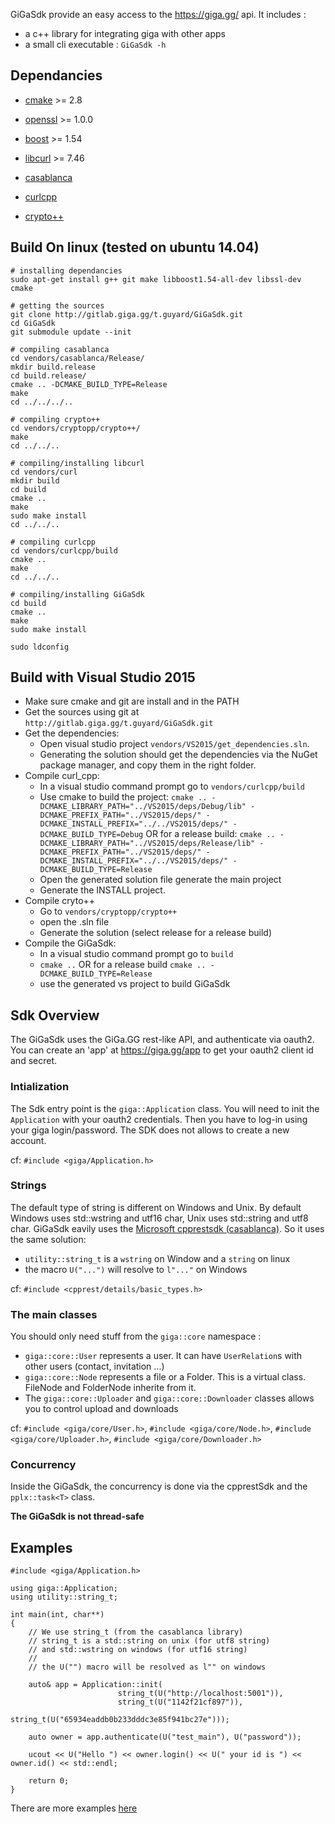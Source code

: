 GiGaSdk provide an easy access to the https://giga.gg/ api.
It includes :

- a c++ library for integrating giga with other apps
- a small cli executable : ``` GiGaSdk -h ``` 

Dependancies
------------

- [cmake](https://cmake.org) >= 2.8

- [openssl](https://www.openssl.org/) >= 1.0.0
- [boost](http://www.boost.org/) >= 1.54

- [libcurl](https://github.com/curl/curl) >= 7.46
- [casablanca](https://github.com/Microsoft/cpprestsdk)
- [curlcpp](https://github.com/Giga-gg/curlcpp)
- [crypto++](http://cryptopp.com/)


Build On linux (tested on ubuntu 14.04)
---------------------------------------

~~~{.sh}
# installing dependancies
sudo apt-get install g++ git make libboost1.54-all-dev libssl-dev cmake

# getting the sources
git clone http://gitlab.giga.gg/t.guyard/GiGaSdk.git
cd GiGaSdk
git submodule update --init

# compiling casablanca
cd vendors/casablanca/Release/
mkdir build.release
cd build.release/
cmake .. -DCMAKE_BUILD_TYPE=Release
make
cd ../../../..

# compiling crypto++
cd vendors/cryptopp/crypto++/
make
cd ../../..

# compiling/installing libcurl
cd vendors/curl
mkdir build
cd build
cmake ..
make
sudo make install
cd ../../..

# compiling curlcpp
cd vendors/curlcpp/build
cmake ..
make
cd ../../..

# compiling/installing GiGaSdk
cd build
cmake ..
make
sudo make install

sudo ldconfig
~~~

Build with Visual Studio 2015
-----------------------------

- Make sure cmake and git are install and in the PATH
- Get the sources using git at ```http://gitlab.giga.gg/t.guyard/GiGaSdk.git```
- Get the dependencies:
    - Open visual studio project ```vendors/VS2015/get_dependencies.sln```.
    - Generating the solution should get the dependencies via the NuGet package manager, and copy them in the right folder.
- Compile curl_cpp: 
    - In a visual studio command prompt go to ```vendors/curlcpp/build```
    - Use cmake to build the project: 
    ```cmake .. -DCMAKE_LIBRARY_PATH="../VS2015/deps/Debug/lib" -DCMAKE_PREFIX_PATH="../VS2015/deps/" -DCMAKE_INSTALL_PREFIX="../../VS2015/deps/" -DCMAKE_BUILD_TYPE=Debug```
    OR for a release build: 
    ```cmake .. -DCMAKE_LIBRARY_PATH="../VS2015/deps/Release/lib" -DCMAKE_PREFIX_PATH="../VS2015/deps/" -DCMAKE_INSTALL_PREFIX="../../VS2015/deps/" -DCMAKE_BUILD_TYPE=Release```
    - Open the generated solution file generate the main project
    - Generate the INSTALL project.
- Compile cryto++
    - Go to ```vendors/cryptopp/crypto++```
    - open the .sln file
    - Generate the solution (select release for a release build)
- Compile the GiGaSdk:
    - In a visual studio command prompt go to ```build```
    - ```cmake ..``` OR for a release build ```cmake .. -DCMAKE_BUILD_TYPE=Release```
    - use the generated vs project to build GiGaSdk

Sdk Overview
------------

The GiGaSdk uses the GiGa.GG rest-like API, and authenticate via oauth2. You can create an 'app' at https://giga.gg/app to get your oauth2 client id and secret.

### Intialization
The Sdk entry point is the ```giga::Application``` class. You will need to init the ```Application``` with your oauth2 credentials. Then you have to log-in using your giga login/password. The SDK does not allows to create a new account. 

cf: ```#include <giga/Application.h>```

### Strings
The default type of string is different on Windows and Unix. By default Windows uses std::wstring and utf16 char, Unix uses std::string and utf8 char. GiGaSdk eavily uses the [Microsoft cpprestsdk (casablanca)](https://github.com/Microsoft/cpprestsdk/). So it uses the same solution:
- ```utility::string_t``` is a ```wstring``` on Window and a ```string``` on linux
- the macro ```U("...")``` will resolve to ```l"..."``` on Windows

cf: ```#include <cpprest/details/basic_types.h>```

### The main classes
You should only need stuff from the ```giga::core``` namespace :
- ```giga::core::User``` represents a user. It can have ```UserRelation```s with other users (contact, invitation ...)
- ```giga::core::Node``` represents a file or a Folder. This is a virtual class. FileNode and FolderNode inherite from it.
- The ```giga::core::Uploader``` and ```giga::core::Downloader``` classes allows you to control upload and downloads

cf: ```#include <giga/core/User.h>```, ```#include <giga/core/Node.h>```, ```#include <giga/core/Uploader.h>```, ```#include <giga/core/Downloader.h>```

### Concurrency
Inside the GiGaSdk, the concurrency is done via the cpprestSdk and the ```pplx::task<T>``` class.

**The GiGaSdk is not thread-safe**

Examples
--------

~~~{cpp}
#include <giga/Application.h>

using giga::Application;
using utility::string_t;

int main(int, char**)
{
    // We use string_t (from the casablanca library)
    // string_t is a std::string on unix (for utf8 string)
    // and std::wstring on windows (for utf16 string)
    //
    // the U("") macro will be resolved as l"" on windows

    auto& app = Application::init(
                        string_t(U("http://localhost:5001")),
                        string_t(U("1142f21cf897")),
                        string_t(U("65934eaddb0b233dddc3e85f941bc27e")));

    auto owner = app.authenticate(U("test_main"), U("password"));

    ucout << U("Hello ") << owner.login() << U(" your id is ") << owner.id() << std::endl;

    return 0;
}
~~~

There are more examples [here](src/examples)

